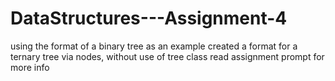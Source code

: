# DataStructures---Assignment-4
using the format of a binary tree as an example
created a format for a ternary tree via nodes, without use of tree class
read assignment prompt for more info
